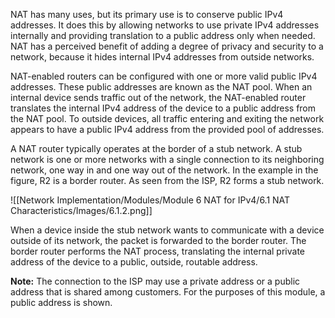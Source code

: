 NAT has many uses, but its primary use is to conserve public IPv4 addresses. It does this by allowing networks to use private IPv4 addresses internally and providing translation to a public address only when needed. NAT has a perceived benefit of adding a degree of privacy and security to a network, because it hides internal IPv4 addresses from outside networks.

NAT-enabled routers can be configured with one or more valid public IPv4 addresses. These public addresses are known as the NAT pool. When an internal device sends traffic out of the network, the NAT-enabled router translates the internal IPv4 address of the device to a public address from the NAT pool. To outside devices, all traffic entering and exiting the network appears to have a public IPv4 address from the provided pool of addresses.

A NAT router typically operates at the border of a stub network. A stub network is one or more networks with a single connection to its neighboring network, one way in and one way out of the network. In the example in the figure, R2 is a border router. As seen from the ISP, R2 forms a stub network.

![[Network Implementation/Modules/Module 6 NAT for IPv4/6.1 NAT Characteristics/Images/6.1.2.png]]

When a device inside the stub network wants to communicate with a device outside of its network, the packet is forwarded to the border router. The border router performs the NAT process, translating the internal private address of the device to a public, outside, routable address.

**Note:** The connection to the ISP may use a private address or a public address that is shared among customers. For the purposes of this module, a public address is shown.